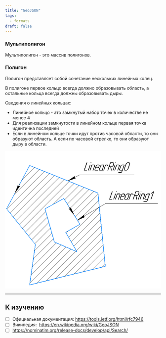 ```yaml
---
title: "GeoJSON"
tags:
  - formats
draft: false
---
```



### Мультиполигон
Мультиполигон - это массив полигонов.

### Полигон
Полигон представляет собой сочетание нескольких линейных колец.

В полигоне первое кольцо всегда должно образовывать область, а остальные кольца всегда должны образовывать дыры.

Сведения о линейных кольцах:

- Линейное кольцо - это замкнутый набор точек в количестве не менее 4
- Для реализации замкнутости в линейном кольце первая точка идентична последней
- Если в линейном кольце точки идут против часовой области, то они образуют область. А если по часовой стрелке, то они образуют дыру в области.

![linear ring](../../images/linear_ring.png)

---
## К изучению

- [ ] Официальная документация: https://tools.ietf.org/html/rfc7946
- [ ] Википедия:  https://en.wikipedia.org/wiki/GeoJSON
- [ ] https://nominatim.org/release-docs/develop/api/Search/